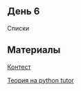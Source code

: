 ## День 6
Списки

## Материалы
[Контест](https://informatics.msk.ru/mod/statements/view.php?id=4163)

[Теория на python tutor](https://pythontutor.ru/lessons/lists/)
